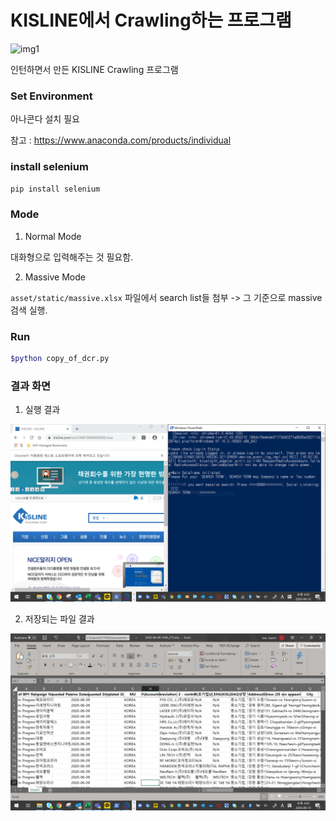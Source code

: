 

# KISLINE에서 Crawling하는 프로그램

![img1](https://lh3.googleusercontent.com/proxy/UG1vOKPuiIsbm5xRSl_xKiPJVeepg6WuOv98pbbIFshQ4XkUZabagrw67ayu84jABj24OaLWfr0-rg9iQcOfW8reKMTLSRdKPEEtICwEbcGoFTlBc8nTfo68BP4u1KV_LNe4ZcBwBVNR6HepeAVGwaeei9rAiL3NtTaAZkTbLcLsYEc3mc5ob0Dz3nWdPg7wZ2ZnhmCrA8U5DijXX5kzaGrDOyEMeEPEL4OqAWaBPTtTB8oz3Td3JqcSkjmrUZ7e7I0wNEmz98Okmof7h4k5qPQdhciE4Po)


인턴하면서 만든 KISLINE Crawling 프로그램



### Set Environment

아나콘다 설치 필요

참고 : <https://www.anaconda.com/products/individual>



### install selenium

```bash
pip install selenium
```


### Mode

1. Normal Mode

대화형으로 입력해주는 것 필요함. 


2. Massive Mode

`asset/static/massive.xlsx` 파일에서 search list들 첨부 -> 그 기준으로 massive 검색 실행.


### Run

```bash
$python copy_of_dcr.py
```

### 결과 화면

1. 실행 결과

![img2](static/capture.PNG)


2. 저장되는 파일 결과

![img2](static/capture2.PNG)

